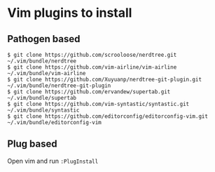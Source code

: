 # Vim plugins to install

## Pathogen based

```shell
$ git clone https://github.com/scrooloose/nerdtree.git ~/.vim/bundle/nerdtree
$ git clone https://github.com/vim-airline/vim-airline ~/.vim/bundle/vim-airline
$ git clone https://github.com/Xuyuanp/nerdtree-git-plugin.git ~/.vim/bundle/nerdtree-git-plugin
$ git clone https://github.com/ervandew/supertab.git ~/.vim/bundle/supertab
$ git clone https://github.com/vim-syntastic/syntastic.git ~/.vim/bundle/syntastic
$ git clone https://github.com/editorconfig/editorconfig-vim.git ~/.vim/bundle/editorconfig-vim
```

## Plug based

Open vim and run `:PlugInstall`

